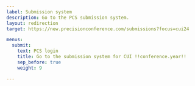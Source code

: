 ```yaml
---
label: Submission system
description: Go to the PCS submission system.
layout: redirection
target: https://new.precisionconference.com/submissions?focus=cui24

menus:
  submit:
    text: PCS login
    title: Go to the submission system for CUI !!conference.year!!
    sep_before: true
    weight: 9

---
```

